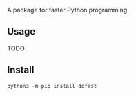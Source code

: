 A package for faster Python programming. 

## Usage
TODO

## Install
`python3 -m pip install dofast`


